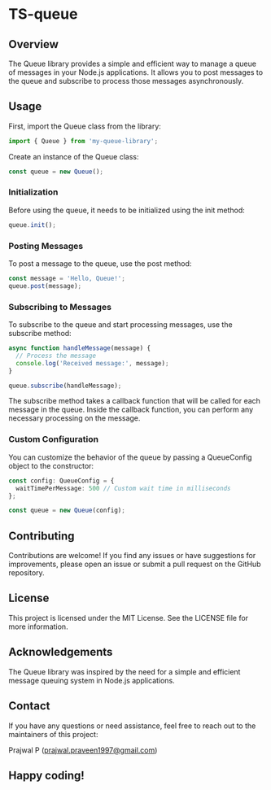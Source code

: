 # TS-queue

## Overview
The Queue library provides a simple and efficient way to manage a queue of messages in your Node.js applications. It allows you to post messages to the queue and subscribe to process those messages asynchronously.

## Usage
First, import the Queue class from the library:

```typescript
import { Queue } from 'my-queue-library';
```

Create an instance of the Queue class:

```typescript
const queue = new Queue();
```

### Initialization
Before using the queue, it needs to be initialized using the init method:

```typescript
queue.init();
```

### Posting Messages
To post a message to the queue, use the post method:

```typescript
const message = 'Hello, Queue!';
queue.post(message);
```

### Subscribing to Messages
To subscribe to the queue and start processing messages, use the subscribe method:

```typescript
async function handleMessage(message) {
  // Process the message
  console.log('Received message:', message);
}

queue.subscribe(handleMessage);
```

The subscribe method takes a callback function that will be called for each message in the queue. Inside the callback function, you can perform any necessary processing on the message.

### Custom Configuration
You can customize the behavior of the queue by passing a QueueConfig object to the constructor:

```typescript
const config: QueueConfig = {
  waitTimePerMessage: 500 // Custom wait time in milliseconds
};

const queue = new Queue(config);
```

## Contributing
Contributions are welcome! If you find any issues or have suggestions for improvements, please open an issue or submit a pull request on the GitHub repository.

## License
This project is licensed under the MIT License. See the LICENSE file for more information.

## Acknowledgements
The Queue library was inspired by the need for a simple and efficient message queuing system in Node.js applications. 

## Contact
If you have any questions or need assistance, feel free to reach out to the maintainers of this project:

Prajwal P (prajwal.praveen1997@gmail.com)

## Happy coding!
